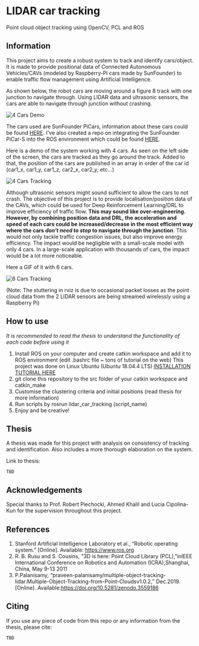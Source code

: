 # LIDAR car tracking
Point cloud object tracking using OpenCV, PCL and ROS

## Information
This project aims to create a robust system to track and identify cars/object. It is made to provide positional data of Connected Autonomous Vehicles/CAVs (modeled by Raspberry-Pi cars made by SunFounder) to enable traffic flow management using Artificial Intelligence.

As shown below, the robot cars are moving around a figure 8 track with one junction to navigate through. Using LIDAR data and ultrasonic sensors, the cars are able to navigate through junction without crashing.

![4 Cars Demo](https://media.giphy.com/media/fsJx47EhhA4HDu85lc/giphy.gif)

The cars used are SunFounder PiCars, information about these cars could be found [HERE](https://www.sunfounder.com/picar-s-kit.html). I've also created a repo on integrating the SunFounder PiCar-S into the ROS environment which could be found [HERE](https://github.com/ryonaldteofilo/Picar-S_ROSintegration).

Here is a demo of the system working with 4 cars. As seen on the left side of the screen, the cars are tracked as they go around the track. Added to that, the position of the cars are published in an array in order of the car id (car1_x, car1_y, car1_z, car2_x, car2_y, etc...)

![4 Cars Tracking](https://media.giphy.com/media/XZ0kGoPJTgm52Y4oTR/giphy.gif)

Although ultrasonic sensors might sound sufficient to allow the cars to not crash. The objective of this project is to provide localisation/position data of the CAVs, which could be used for Deep Reinforcement Learning/DRL to improve efficiency of traffic flow.
**This may sound like over-engineering. However, by combining position data and DRL, the acceleration and speed of each cars could be increased/decrease in the most efficient way where the cars _don't need to stop_ to navigate through the junction**. This would not only tackle traffic congestion issues, but also improve energy efficiency. The impact would be negligible with a small-scale model with only 4 cars. In a large-scale application with thousands of cars, the impact would be a lot more noticeable. 

Here a GIF of it with 6 cars.

![6 Cars Tracking](https://media.giphy.com/media/XDXWXwmfKUJWz9w4G0/giphy.gif)

(Note: The stuttering in rviz is due to occasional packet losses as the point cloud data from the 2 LIDAR sensors are being streamed wirelessly using a Raspberry Pi)

## How to use
_It is recommended to read the thesis to understand the functionality of each code before using it_

1. Install ROS on your computer and create catkin workspace and add it to ROS environment (edit .bashrc file ~ tons of tutorial on the web)
This project was done on Linux Ubuntu (Ubuntu 18.04.4 LTS) [INSTALLATION TUTORIAL HERE](http://wiki.ros.org/melodic/Installation/Ubuntu)
2. git clone this repository to the src folder of your catkin workspace and catkin_make
3. Customise the clustering criteria and initial positions (read thesis for more information)
4. Run scripts by rosrun lidar_car_tracking (script_name)
4. Enjoy and be creative!

## Thesis
A thesis was made for this project with analysis on consistency of tracking and identification. Also includes a more thorough elaboration on the system.

Link to thesis:
```
TBD
```

## Acknowledgements
Special thanks to Prof. Robert Piechocki, Ahmed Khalil and Lucia Cipolina-Kun for the supervision throughout this project. 

## References
1. Stanford   Artificial   Intelligence   Laboratory   et   al.,   “Robotic   operating system.” [Online]. Available:  https://www.ros.org
2. R.  B.  Rusu  and  S.  Cousins,  “3D  is  here:   Point  Cloud  Library  (PCL),”inIEEE International Conference on Robotics and Automation (ICRA),Shanghai, China, May 9-13 2011
3. P.Palanisamy, “praveen-palanisamy/multiple-object-tracking-lidar:Multiple-Object-Tracking-from-Point-Cloudsv1.0.2,′′ Dec.2019.[Online]. Available:https://doi.org/10.5281/zenodo.3559186

## Citing
If you use any piece of code from this repo or any information from the thesis, please cite:
```
TBD
```
